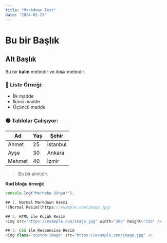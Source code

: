 ```yaml
---
title: "Markdown Test"
date: "2024-02-29"
---
```


# Bu bir Başlık

## Alt Başlık

Bu bir **kalın** metindir ve *italik* metindir.

### 🔹 Liste Örneği:
- İlk madde
- İkinci madde
- Üçüncü madde

### 🟢 Tablolar Çalışıyor:
| Ad | Yaş | Şehir |
|----|----|------|
| Ahmet | 25 | İstanbul |
| Ayşe | 30 | Ankara |
| Mehmet | 40 | İzmir |

> Bu bir alıntıdır.

**Kod bloğu örneği:**
```js
console.log("Merhaba Dünya!");

## 1. Normal Markdown Resmi
![Normal Resim](https://example.com/image.jpg)

## 2. HTML ile Küçük Resim
<img src="https://example.com/image.jpg" width="200" height="150" />

## 3. CSS ile Responsive Resim
<img class="custom-image" src="https://example.com/image.jpg" />